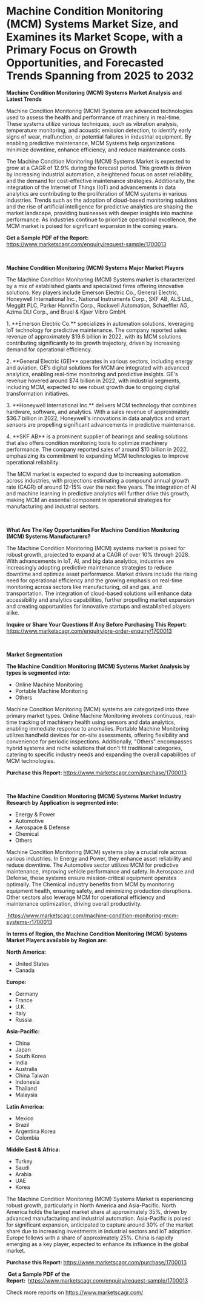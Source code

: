 <p><h1>Machine Condition Monitoring (MCM) Systems Market Size, and Examines its Market Scope, with a Primary Focus on Growth Opportunities, and Forecasted Trends Spanning from 2025 to 2032</h1></p><p><strong>Machine Condition Monitoring (MCM) Systems Market Analysis and Latest Trends</strong></p>
<p><p>Machine Condition Monitoring (MCM) Systems are advanced technologies used to assess the health and performance of machinery in real-time. These systems utilize various techniques, such as vibration analysis, temperature monitoring, and acoustic emission detection, to identify early signs of wear, malfunction, or potential failures in industrial equipment. By enabling predictive maintenance, MCM Systems help organizations minimize downtime, enhance efficiency, and reduce maintenance costs.</p><p>The Machine Condition Monitoring (MCM) Systems Market is expected to grow at a CAGR of 12.9% during the forecast period. This growth is driven by increasing industrial automation, a heightened focus on asset reliability, and the demand for cost-effective maintenance strategies. Additionally, the integration of the Internet of Things (IoT) and advancements in data analytics are contributing to the proliferation of MCM systems in various industries. Trends such as the adoption of cloud-based monitoring solutions and the rise of artificial intelligence for predictive analytics are shaping the market landscape, providing businesses with deeper insights into machine performance. As industries continue to prioritize operational excellence, the MCM market is poised for significant expansion in the coming years.</p></p>
<p><strong>Get a Sample PDF of the Report:&nbsp;</strong> <a href="https://www.marketscagr.com/enquiry/request-sample/1700013?utm_campaign=1895&utm_medium=2&utm_source=Github&utm_content=ia&utm_term=09012025&utm_id=machine-condition-monitoring-mcm-systems">https://www.marketscagr.com/enquiry/request-sample/1700013</a></p>
<p>&nbsp;</p>
<p><strong>Machine Condition Monitoring (MCM) Systems Major Market Players</strong></p>
<p><p>The Machine Condition Monitoring (MCM) Systems market is characterized by a mix of established giants and specialized firms offering innovative solutions. Key players include Emerson Electric Co., General Electric, Honeywell International Inc., National Instruments Corp., SKF AB, ALS Ltd., Meggitt PLC, Parker Hannifin Corp., Rockwell Automation, Schaeffler AG, Azima DLI Corp., and Bruel & Kjaer Vibro GmbH.</p><p>1. **Emerson Electric Co.** specializes in automation solutions, leveraging IoT technology for predictive maintenance. The company reported sales revenue of approximately $19.6 billion in 2022, with its MCM solutions contributing significantly to its growth trajectory, driven by increasing demand for operational efficiency.</p><p>2. **General Electric (GE)** operates in various sectors, including energy and aviation. GE’s digital solutions for MCM are integrated with advanced analytics, enabling real-time monitoring and predictive insights. GE's revenue hovered around $74 billion in 2022, with industrial segments, including MCM, expected to see robust growth due to ongoing digital transformation initiatives.</p><p>3. **Honeywell International Inc.** delivers MCM technology that combines hardware, software, and analytics. With a sales revenue of approximately $36.7 billion in 2022, Honeywell's innovations in data analytics and smart sensors are propelling significant advancements in predictive maintenance.</p><p>4. **SKF AB** is a prominent supplier of bearings and sealing solutions that also offers condition monitoring tools to optimize machinery performance. The company reported sales of around $10 billion in 2022, emphasizing its commitment to expanding MCM technologies to improve operational reliability.</p><p>The MCM market is expected to expand due to increasing automation across industries, with projections estimating a compound annual growth rate (CAGR) of around 12-15% over the next five years. The integration of AI and machine learning in predictive analytics will further drive this growth, making MCM an essential component in operational strategies for manufacturing and industrial sectors.</p></p>
<p>&nbsp;</p>
<p><strong>What Are The Key Opportunities For Machine Condition Monitoring (MCM) Systems Manufacturers?</strong></p>
<p><p>The Machine Condition Monitoring (MCM) systems market is poised for robust growth, projected to expand at a CAGR of over 10% through 2028. With advancements in IoT, AI, and big data analytics, industries are increasingly adopting predictive maintenance strategies to reduce downtime and optimize asset performance. Market drivers include the rising need for operational efficiency and the growing emphasis on real-time monitoring across sectors like manufacturing, oil and gas, and transportation. The integration of cloud-based solutions will enhance data accessibility and analytics capabilities, further propelling market expansion and creating opportunities for innovative startups and established players alike.</p></p>
<p><strong>Inquire or Share Your Questions If Any Before Purchasing This Report:</strong> <a href="https://www.marketscagr.com/enquiry/pre-order-enquiry/1700013?utm_campaign=1895&utm_medium=2&utm_source=Github&utm_content=ia&utm_term=09012025&utm_id=machine-condition-monitoring-mcm-systems">https://www.marketscagr.com/enquiry/pre-order-enquiry/1700013</a></p>
<p>&nbsp;</p>
<p><strong>Market Segmentation</strong></p>
<p><strong>The Machine Condition Monitoring (MCM) Systems Market Analysis by types is segmented into:</strong></p>
<p><ul><li>Online Machine Monitoring</li><li>Portable Machine Monitoring</li><li>Others</li></ul></p>
<p><p>Machine Condition Monitoring (MCM) systems are categorized into three primary market types. Online Machine Monitoring involves continuous, real-time tracking of machinery health using sensors and data analytics, enabling immediate response to anomalies. Portable Machine Monitoring utilizes handheld devices for on-site assessments, offering flexibility and convenience for periodic inspections. Additionally, "Others" encompasses hybrid systems and niche solutions that don't fit traditional categories, catering to specific industry needs and expanding the overall capabilities of MCM technologies.</p></p>
<p><strong>Purchase this Report:&nbsp;</strong><a href="https://www.marketscagr.com/purchase/1700013?utm_campaign=1895&utm_medium=2&utm_source=Github&utm_content=ia&utm_term=09012025&utm_id=machine-condition-monitoring-mcm-systems">https://www.marketscagr.com/purchase/1700013</a></p>
<p>&nbsp;</p>
<p><strong>The Machine Condition Monitoring (MCM) Systems Market Industry Research by Application is segmented into:</strong></p>
<p><ul><li>Energy & Power</li><li>Automotive</li><li>Aerospace & Defense</li><li>Chemical</li><li>Others</li></ul></p>
<p><p>Machine Condition Monitoring (MCM) systems play a crucial role across various industries. In Energy and Power, they enhance asset reliability and reduce downtime. The Automotive sector utilizes MCM for predictive maintenance, improving vehicle performance and safety. In Aerospace and Defense, these systems ensure mission-critical equipment operates optimally. The Chemical industry benefits from MCM by monitoring equipment health, ensuring safety, and minimizing production disruptions. Other sectors also leverage MCM for operational efficiency and maintenance optimization, driving overall productivity.</p></p>
<p><a href="https://www.marketscagr.com/machine-condition-monitoring-mcm-systems-r1700013?utm_campaign=1895&utm_medium=2&utm_source=Github&utm_content=ia&utm_term=09012025&utm_id=machine-condition-monitoring-mcm-systems">&nbsp;https://www.marketscagr.com/machine-condition-monitoring-mcm-systems-r1700013</a></p>
<p><strong>In terms of Region, the Machine Condition Monitoring (MCM) Systems Market Players available by Region are:</strong></p>
<p>
    <p> <strong> North America: </strong>
        <ul>
            <li>United States</li>
            <li>Canada</li>
        </ul>
        </p> 
    <p> <strong> Europe: </strong>
        <ul>
            <li>Germany</li>
            <li>France</li>
            <li>U.K.</li>
            <li>Italy</li>
            <li>Russia</li>
        </ul>
        </p> 
    <p> <strong> Asia-Pacific: </strong>
        <ul>
            <li>China</li>
            <li>Japan</li>
            <li>South Korea</li>
            <li>India</li>
            <li>Australia</li>
            <li>China Taiwan</li>
            <li>Indonesia</li>
            <li>Thailand</li>
            <li>Malaysia</li>
        </ul>
        </p> 
    <p> <strong> Latin America: </strong>
        <ul>
            <li>Mexico</li>
            <li>Brazil</li>
            <li>Argentina Korea</li>
            <li>Colombia</li>
        </ul>
        </p> 
    <p> <strong> Middle East & Africa: </strong>
        <ul>
            <li>Turkey</li>
            <li>Saudi</li>
            <li>Arabia</li>
            <li>UAE</li>
            <li>Korea</li>
        </ul>
    </p>
    </p>
<p><p>The Machine Condition Monitoring (MCM) Systems Market is experiencing robust growth, particularly in North America and Asia-Pacific. North America holds the largest market share at approximately 35%, driven by advanced manufacturing and industrial automation. Asia-Pacific is poised for significant expansion, anticipated to capture around 30% of the market share due to increasing investments in industrial sectors and IoT adoption. Europe follows with a share of approximately 25%. China is rapidly emerging as a key player, expected to enhance its influence in the global market.</p></p>
<p><strong>Purchase this Report: </strong><a href="https://www.marketscagr.com/purchase/1700013?utm_campaign=1895&utm_medium=2&utm_source=Github&utm_content=ia&utm_term=09012025&utm_id=machine-condition-monitoring-mcm-systems">https://www.marketscagr.com/purchase/1700013</a></p>
<p>&nbsp;<strong>Get a Sample PDF of the Report:&nbsp;&nbsp;</strong><a href="https://www.marketscagr.com/enquiry/request-sample/1700013?utm_campaign=1895&utm_medium=2&utm_source=Github&utm_content=ia&utm_term=09012025&utm_id=machine-condition-monitoring-mcm-systems">https://www.marketscagr.com/enquiry/request-sample/1700013</a></p>
<p><strong></strong></p>
<p>Check more reports on <a href="https://www.marketscagr.com/?utm_campaign=1895&utm_medium=2&utm_source=Github&utm_content=ia&utm_term=09012025&utm_id=machine-condition-monitoring-mcm-systems">https://www.marketscagr.com/</a></p>